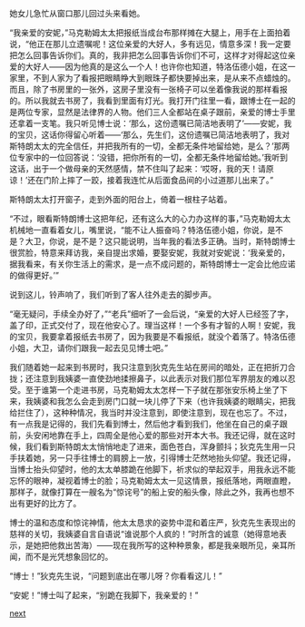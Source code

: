 
她女儿急忙从窗口那儿回过头来看她。

“我亲爱的安妮，”马克勒姆太太把报纸当成台布那样摊在大腿上，用手在上面拍着说，“他正在那儿立遗嘱呢！这位亲爱的大好人，多有远见，情意多深！我一定要把怎么回事告诉你们。真的，我非把怎么回事告诉你们不可，这样才对得起这位亲爱的大好人——因为他真的是这么一个人！也许你也知道，特洛伍德小姐，在这一家里，不到人家为了看报把眼睛睁大到眼珠子都快要掉出来，是从来不点蜡烛的。而且，除了书房里的一张外，这房子里没有一张椅子可以坐着像我说的那样看报的。所以我就去书房了，我看到里面有灯光。我打开门往里一看，跟博士在一起的是两位专家，显然是法律界的人物。他们三人全都站在桌子跟前，亲爱的博士手里还拿着一支笔。我只听见博士说：‘那么，这份遗嘱已简洁地表明了’——安妮，我的宝贝，这话你得留心听着——‘那么，先生们，这份遗嘱已简洁地表明了，我对斯特朗太太的完全信任，并把我所有的一切，全都无条件地留给她，是么？’那两位专家中的一位回答说：‘没错，把你所有的一切，全都无条件地留给她。’我听到这话，出于一个做母亲的天然感情，禁不住叫了起来：‘哎呀，我的天！请原谅！’还在门阶上摔了一跤，接着我连忙从后面食品间的小过道那儿出来了。”

斯特朗太太打开窗子，走到外面的阳台上，倚着一根柱子站着。

“不过，眼看斯特朗博士这把年纪，还有这么大的心力办这样的事，”马克勒姆太太机械地一直看着女儿，嘴里说，“能不让人振奋吗？特洛伍德小姐，你说，是不是？大卫，你说，是不是？这只能说明，当年我的看法多正确。当时，斯特朗博士很赏脸，特意来拜访我，亲自提出求婚，要娶安妮，我就对安妮说：‘我亲爱的，据我看来，有关你生活上的需求，是一点不成问题的，斯特朗博士一定会比他应诺的做得更好。’”

说到这儿，铃声响了，我们听到了客人往外走去的脚步声。

“毫无疑问，手续全办好了，”“老兵”细听了一会后说，“亲爱的大好人已经签了字，盖了印，正式交付了，现在他安心了。理当这样！一个多有才智的人啊！安妮，我的宝贝，我要拿着报纸去书房了，因为我要是不看报纸，就没个着落了。特洛伍德小姐，大卫，请你们跟我一起去见见博士吧。”

我们随着她一起来到书房时，我只注意到狄克先生站在房间的暗处，正在把折刀合拢；还注意到我姨婆一直使劲地揉擦鼻子，以此表示对我们那位军界朋友的难以忍受。至于谁第一个走进书房，马克勒姆太太怎样一下子就在那张安乐椅上坐了下来，我姨婆和我怎么会走到房门口就一块儿停了下来（也许我姨婆的眼睛尖，把我给拦住了），这种种情况，我当时并没注意到，即使注意到，现在也忘了。不过，有一点我是记得的，我们先看到博士，然后他才看到我们，他坐在自己的桌子跟前，头安闲地靠在手上，四周全是他心爱的那些对开本大书。我还记得，就在这时候，我们看到斯特朗太太悄悄地走了进来，面色苍白，浑身颤抖；狄克先生用一只手扶着她，另一只手往博士的肩膀上一放，引得博士茫然地抬头仰望。我还记得，当博士抬头仰望时，他的太太单膝跪在他脚下，祈求似的举起双手，用我永远不能忘怀的眼神，凝视着博士的脸；马克勒姆太太一见这情景，报纸落地，两眼直瞪，那样子，就像打算在一艘名为“惊诧号”的船上安的船头像，除此之外，我再也想不出有更好的比方了。

博士的温和态度和惊诧神情，他太太恳求的姿势中混和着庄严，狄克先生表现出的慈祥的关切，我姨婆自言自语说“谁说那个人疯的！”时所含的诚意（她得意地表示，是她把他救出苦海）——现在我所写的这种种景象，都是我亲眼所见，亲耳所闻，而不是光凭想象回忆的。

“博士！”狄克先生说，“问题到底出在哪儿呀？你看看这儿！”

“安妮！”博士叫了起来，“别跪在我脚下，我亲爱的！”

[next](page581)